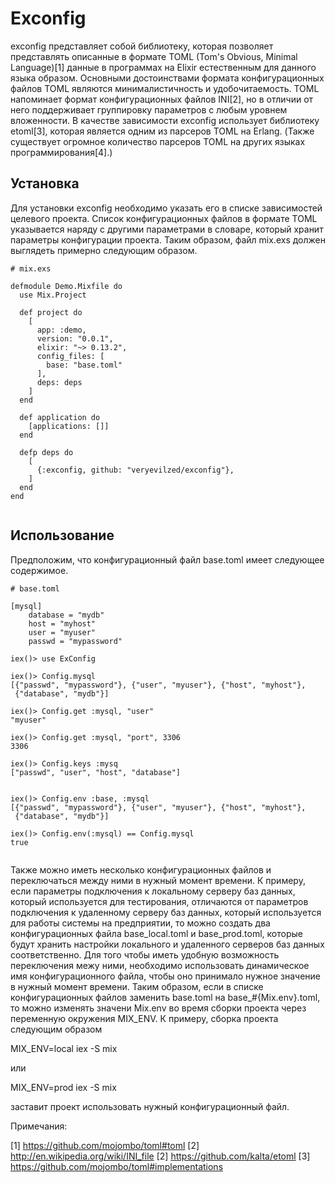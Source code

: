 # Exconfig


exconfig представляет собой библиотеку, которая позволяет представлять описанные в формате TOML (Tom's Obvious, Minimal Language)[1] данные в программах на Elixir естественным для данного языка образом. Основными достоинствами формата конфигурационных файлов TOML являются минималистичность и удобочитаемость. TOML напоминает формат конфигурационных файлов INI[2], но в отличии от него поддерживает группировку параметров с любым уровнем вложенности. В качестве зависимости exconfig использует библиотеку etoml[3], которая является одним из парсеров TOML на Erlang. (Также существует огромное количество парсеров TOML на других языках программирования[4].)


## Установка

Для установки exconfig необходимо указать его в списке зависимостей целевого проекта. Список конфигурационных файлов в формате TOML указывается наряду с другими параметрами в словаре, который хранит параметры конфигурации проекта. Таким образом, файл mix.exs должен выглядеть примерно следующим образом.



```
# mix.exs

defmodule Demo.Mixfile do
  use Mix.Project

  def project do
    [
      app: :demo,
      version: "0.0.1",
      elixir: "~> 0.13.2",
      config_files: [
        base: "base.toml"
      ],
      deps: deps
    ]
  end

  def application do
    [applications: []]
  end

  defp deps do
    [
      {:exconfig, github: "veryevilzed/exconfig"},
    ]
  end
end


```

## Использование

Предположим, что конфигурационный файл base.toml имеет следующее содержимое.


```
# base.toml

[mysql]
    database = "mydb"
    host = "myhost"
    user = "myuser"
    passwd = "mypassword"

```



```
iex()> use ExConfig

iex()> Config.mysql
[{"passwd", "mypassword"}, {"user", "myuser"}, {"host", "myhost"},
 {"database", "mydb"}]

iex()> Config.get :mysql, "user"
"myuser"

iex()> Config.get :mysql, "port", 3306
3306

iex()> Config.keys :mysq
["passwd", "user", "host", "database"]


iex()> Config.env :base, :mysql
[{"passwd", "mypassword"}, {"user", "myuser"}, {"host", "myhost"},
 {"database", "mydb"}]

iex()> Config.env(:mysql) == Config.mysql
true


```


Также можно иметь несколько конфигурационных файлов и переключаться между ними в нужный момент времени. К примеру, если параметры подключения к локальному серверу баз данных, который используется для тестирования, отличаются от параметров подключения к удаленному серверу баз данных, который используется для работы системы на предприятии, то можно создать два конфигурационных файла base_local.toml и base_prod.toml, которые будут хранить настройки локального и удаленного серверов баз данных соответственно. Для того чтобы иметь удобную возможность переключения межу ними, необходимо использовать динамическое имя конфигурационного файла, чтобы оно принимало нужное значение в нужный момент времени. Таким образом, если в списке конфигурационных файлов заменить base.toml на base_#{Mix.env}.toml, то можно изменять значени Mix.env во время сборки проекта через переменную окружения MIX_ENV. К примеру, сборка проекта следующим образом

MIX_ENV=local iex -S mix

или

MIX_ENV=prod iex -S mix

заставит проект использовать нужный конфигурационный файл.

Примечания:

[1] https://github.com/mojombo/toml#toml
[2] http://en.wikipedia.org/wiki/INI_file
[2] https://github.com/kalta/etoml
[3] https://github.com/mojombo/toml#implementations

